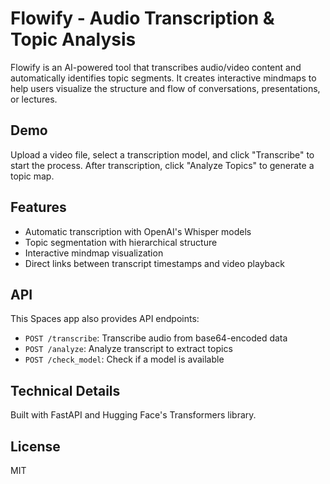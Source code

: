 # Flowify - Audio Transcription & Topic Analysis

Flowify is an AI-powered tool that transcribes audio/video content and automatically identifies topic segments. It creates interactive mindmaps to help users visualize the structure and flow of conversations, presentations, or lectures.

## Demo

Upload a video file, select a transcription model, and click "Transcribe" to start the process. After transcription, click "Analyze Topics" to generate a topic map.

## Features

- Automatic transcription with OpenAI's Whisper models
- Topic segmentation with hierarchical structure
- Interactive mindmap visualization
- Direct links between transcript timestamps and video playback

## API

This Spaces app also provides API endpoints:

- `POST /transcribe`: Transcribe audio from base64-encoded data
- `POST /analyze`: Analyze transcript to extract topics
- `POST /check_model`: Check if a model is available

## Technical Details

Built with FastAPI and Hugging Face's Transformers library.

## License

MIT 